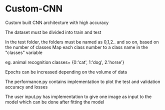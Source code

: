 # Custom-CNN

Custom built CNN architecture with high accuracy 

The dataset must be divided into train and test

In the test folder, the folders must be named as 0,1,2.. and so on, based on the number of classes
Map each class number to a class name in the "classes" variable

eg. animal recognition
classes= {0:'cat',
          1:'dog',
          2.'horse'}

Epochs can be increased depending on the volume of data

The performance.py contains implementation to plot the test and validation accuracy and losses

The user input.py has implementation to give one image as input to the model which can be done after fitting the model
